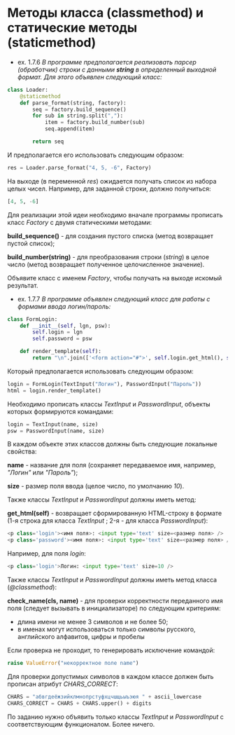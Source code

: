 # Методы класса (classmethod) и статические методы (staticmethod)

- ex. 1.7.6 _В программе предполагается реализовать парсер (обработчик) строки с данными **string** в определенный выходной формат. Для этого объявлен следующий класс:_

```python
class Loader:
    @staticmethod
    def parse_format(string, factory):
        seq = factory.build_sequence()
        for sub in string.split(","):
            item = factory.build_number(sub)
            seq.append(item)

        return seq
```

И предполагается его использовать следующим образом:

```python
res = Loader.parse_format("4, 5, -6", Factory)
```
На выходе (в переменной _res_) ожидается получать список из набора целых чисел. Например, для заданной строки, должно получиться:

```python
[4, 5, -6]
```

Для реализации этой идеи необходимо вначале программы прописать класс _Factory_ с двумя статическими методами:

**build_sequence()** - для создания пустого списка (метод возвращает пустой список);

**build_number(string)** - для преобразования строки (_string_) в целое число (метод возвращает полученное целочисленное значение).

Объявите класс с именем _Factory_, чтобы получать на выходе искомый результат.

- ex. 1.7.7 _В программе объявлен следующий класс для работы с формами ввода логин/пароль:_

```python
class FormLogin:
    def __init__(self, lgn, psw):
        self.login = lgn
        self.password = psw

    def render_template(self):
        return "\n".join(['<form action="#">', self.login.get_html(), self.password.get_html(), '</form>'])
```
Который предполагается использовать следующим образом:

```python
login = FormLogin(TextInput("Логин"), PasswordInput("Пароль"))
html = login.render_template()
```

Необходимо прописать классы _TextInput_ и _PasswordInput_, объекты которых формируются командами:

```python
login = TextInput(name, size)
psw = PasswordInput(name, size)
```

В каждом объекте этих классов должны быть следующие локальные свойства:

**name** - название для поля (сохраняет передаваемое имя, например, _"Логин"_ или _"Пароль"_);

**size** - размер поля ввода (целое число, по умолчанию _10_).

Также классы _TextInput_ и _PasswordInput_ должны иметь метод:

**get_html(self)** - возвращает сформированную HTML-строку в формате (1-я строка для класса _TextInput_ ; 2-я - для класса _PasswordInput_):

```python
<p class='login'><имя поля>: <input type='text' size=<размер поля> />
<p class='password'><имя поля>: <input type='text' size=<размер поля> />
```

Например, для поля _login_:

```python
<p class='login'>Логин: <input type='text' size=10 />
```

Также классы _TextInput_ и _PasswordInput_ должны иметь метод класса (_@classmethod_):

**check_name(cls, name)** - для проверки корректности переданного имя поля (следует вызывать в инициализаторе) по следующим критериям:

- длина имени не менее 3 символов и не более 50;
- в именах могут использоваться только символы русского, английского алфавитов, цифры и пробелы

Если проверка не проходит, то генерировать исключение командой:

```python
raise ValueError("некорректное поле name")
```

Для проверки допустимых символов в каждом классе должен быть прописан атрибут _CHARS_CORRECT_:

```python
CHARS = "абвгдеёжзийклмнопрстуфхцчшщьыъэюя " + ascii_lowercase
CHARS_CORRECT = CHARS + CHARS.upper() + digits
```

По заданию нужно объявить только классы _TextInput_ и _PasswordInput_ с соответствующим функционалом. Более ничего.
